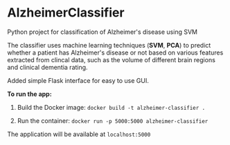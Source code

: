 # AlzheimerClassifier
Python project for classification of Alzheimer's disease using SVM

The classifier uses machine learning techniques (**SVM**, **PCA**) to predict whether a patient has Alzheimer's disease or not
based on various features extracted from clincal data, such as the volume of different brain regions and clinical dementia rating.

Added simple Flask interface for easy to use GUI. 

**To run the app:**

1. Build the Docker image:
   `docker build -t alzheimer-classifier .`

2. Run the container:
   `docker run -p 5000:5000 alzheimer-classifier`

The application will be available at `localhost:5000`
